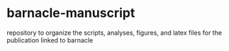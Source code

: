# barnacle-manuscript
repository to organize the scripts, analyses, figures, and latex files for the publication linked to barnacle
